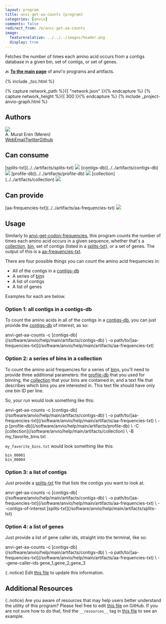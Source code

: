 ```yaml
---
layout: program
title: anvi-get-aa-counts [program]
categories: [anvio]
comments: false
redirect_from: /m/anvi-get-aa-counts
image:
  featurerelative: ../../../images/header.png
  display: true
---
```


Fetches the number of times each amino acid occurs from a contigs database in a given bin, set of contigs, or set of genes.

🔙 **[To the main page](../../)** of anvi'o programs and artifacts.


{% include _toc.html %}
<div id="svg" class="subnetwork"></div>
{% capture network_path %}{{ "network.json" }}{% endcapture %}
{% capture network_height %}{{ 300 }}{% endcapture %}
{% include _project-anvio-graph.html %}


## Authors

<div class="page-author"><div class="page-author-info"><div class="page-person-photo"><img class="page-person-photo-img" src="../../images/authors/meren.jpg" /></div><div class="page-person-info-box"><span class="page-author-name">A. Murat Eren (Meren)</span><div class="page-author-social-box"><a href="http://meren.org" class="person-social" target="_blank"><i class="fa fa-fw fa-home"></i>Web</a><a href="mailto:a.murat.eren@gmail.com" class="person-social" target="_blank"><i class="fa fa-fw fa-envelope-square"></i>Email</a><a href="http://twitter.com/merenbey" class="person-social" target="_blank"><i class="fa fa-fw fa-twitter-square"></i>Twitter</a><a href="http://github.com/meren" class="person-social" target="_blank"><i class="fa fa-fw fa-github"></i>Github</a></div></div></div></div>



## Can consume


<p style="text-align: left" markdown="1"><span class="artifact-r">[splits-txt](../../artifacts/splits-txt) <img src="../../images/icons/TXT.png" class="artifact-icon-mini" /></span> <span class="artifact-r">[contigs-db](../../artifacts/contigs-db) <img src="../../images/icons/DB.png" class="artifact-icon-mini" /></span> <span class="artifact-r">[profile-db](../../artifacts/profile-db) <img src="../../images/icons/DB.png" class="artifact-icon-mini" /></span> <span class="artifact-r">[collection](../../artifacts/collection) <img src="../../images/icons/COLLECTION.png" class="artifact-icon-mini" /></span></p>


## Can provide


<p style="text-align: left" markdown="1"><span class="artifact-p">[aa-frequencies-txt](../../artifacts/aa-frequencies-txt) <img src="../../images/icons/TXT.png" class="artifact-icon-mini" /></span></p>


## Usage


Similarly to <span class="artifact-p">[anvi-get-codon-frequencies](/software/anvio/help/main/programs/anvi-get-codon-frequencies)</span>, this program counts the number of times each amino acid occurs in a given sequence, whether that's a <span class="artifact-n">[collection](/software/anvio/help/main/artifacts/collection)</span>, <span class="artifact-n">[bin](/software/anvio/help/main/artifacts/bin)</span>, set of contigs (listed in a <span class="artifact-n">[splits-txt](/software/anvio/help/main/artifacts/splits-txt)</span>), or a set of genes. The output of this is a <span class="artifact-n">[aa-frequencies-txt](/software/anvio/help/main/artifacts/aa-frequencies-txt)</span>. 

There are four possible things you can count the amino acid frequencies in: 
* All of the contigs in a <span class="artifact-n">[contigs-db](/software/anvio/help/main/artifacts/contigs-db)</span>
* A series of <span class="artifact-n">[bin](/software/anvio/help/main/artifacts/bin)</span>s
* A list of contigs
* A list of genes

Examples for each are below.

### Option 1: all contigs in a contigs-db

To count the amino acids in all of the contigs in a <span class="artifact-n">[contigs-db](/software/anvio/help/main/artifacts/contigs-db)</span>, you can just provide the <span class="artifact-n">[contigs-db](/software/anvio/help/main/artifacts/contigs-db)</span> of interest, as so:

<div class="codeblock" markdown="1">
anvi&#45;get&#45;aa&#45;counts &#45;c <span class="artifact&#45;n">[contigs&#45;db](/software/anvio/help/main/artifacts/contigs&#45;db)</span> \
                   &#45;o path/to/<span class="artifact&#45;n">[aa&#45;frequencies&#45;txt](/software/anvio/help/main/artifacts/aa&#45;frequencies&#45;txt)</span>
</div>

### Option 2: a series of bins in a collection 

To count the amino acid frequencies for a series of <span class="artifact-n">[bin](/software/anvio/help/main/artifacts/bin)</span>s, you'll need to provide three additional parameters: the <span class="artifact-n">[profile-db](/software/anvio/help/main/artifacts/profile-db)</span> that you used for binning, the <span class="artifact-n">[collection](/software/anvio/help/main/artifacts/collection)</span> that your bins are contained in, and a text file that describes which bins you are interested in. This text file should have only one bin ID per line. 

So, your run would look something like this: 

<div class="codeblock" markdown="1">
anvi&#45;get&#45;aa&#45;counts &#45;c <span class="artifact&#45;n">[contigs&#45;db](/software/anvio/help/main/artifacts/contigs&#45;db)</span> \
                   &#45;o path/to/<span class="artifact&#45;n">[aa&#45;frequencies&#45;txt](/software/anvio/help/main/artifacts/aa&#45;frequencies&#45;txt)</span> \
                   &#45;p <span class="artifact&#45;n">[profile&#45;db](/software/anvio/help/main/artifacts/profile&#45;db)</span> \
                   &#45;C <span class="artifact&#45;n">[collection](/software/anvio/help/main/artifacts/collection)</span> \
                   &#45;B my_favorite_bins.txt
</div>

`my_favorite_bins.txt` would look something like this:

    bin_00001
    bin_00004
    
### Option 3: a list of contigs

Just provide a <span class="artifact-n">[splits-txt](/software/anvio/help/main/artifacts/splits-txt)</span> file that lists the contigs you want to look at. 

<div class="codeblock" markdown="1">
anvi&#45;get&#45;aa&#45;counts &#45;c <span class="artifact&#45;n">[contigs&#45;db](/software/anvio/help/main/artifacts/contigs&#45;db)</span> \
                   &#45;o path/to/<span class="artifact&#45;n">[aa&#45;frequencies&#45;txt](/software/anvio/help/main/artifacts/aa&#45;frequencies&#45;txt)</span> \
                   &#45;&#45;contigs&#45;of&#45;interest <span class="artifact&#45;n">[splits&#45;txt](/software/anvio/help/main/artifacts/splits&#45;txt)</span>
</div>

### Option 4: a list of genes 

Just provide a list of gene caller ids, straight into the terminal, like so:

<div class="codeblock" markdown="1">
anvi&#45;get&#45;aa&#45;counts &#45;c <span class="artifact&#45;n">[contigs&#45;db](/software/anvio/help/main/artifacts/contigs&#45;db)</span> \
                   &#45;o path/to/<span class="artifact&#45;n">[aa&#45;frequencies&#45;txt](/software/anvio/help/main/artifacts/aa&#45;frequencies&#45;txt)</span> \
                   &#45;&#45;gene&#45;caller&#45;ids gene_1,gene_2,gene_3
</div>


{:.notice}
Edit [this file](https://github.com/merenlab/anvio/tree/master/anvio/docs/programs/anvi-get-aa-counts.md) to update this information.


## Additional Resources



{:.notice}
Are you aware of resources that may help users better understand the utility of this program? Please feel free to edit [this file](https://github.com/merenlab/anvio/tree/master/bin/anvi-get-aa-counts) on GitHub. If you are not sure how to do that, find the `__resources__` tag in [this file](https://github.com/merenlab/anvio/blob/master/bin/anvi-interactive) to see an example.

